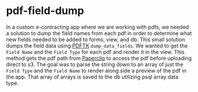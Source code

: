 # pdf-field-dump

  In a custom e-contracting app where we are working with pdfs, we needed a solution to dump the field names from each pdf in order to determine what new fields needed to be added to forms, view, and db. This small solution dumps the field data using [PDFTK](https://www.pdflabs.com/tools/pdftk-the-pdf-toolkit/) `dump_data_fields`. We wanted to get the `Field Name` and the `Field Type` for each pdf and render it in the view. This method gets the pdf path from [Paperclip](https://github.com/thoughtbot/paperclip) to access the pdf before uploading direct to s3.
  The goal was to parse the string down to an array of just the `Field Type` and the `Field Name` to render along side a preview of the pdf in the app. That array of arrays is saved to the db utilizing psql array data type. 
